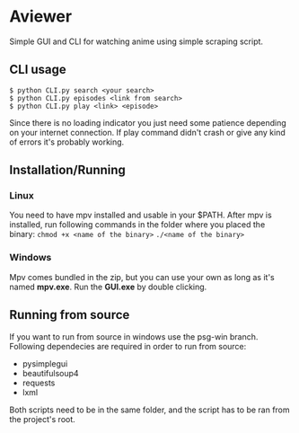 # Aviewer

Simple GUI and CLI for watching anime using simple scraping script.

## CLI usage
`$ python CLI.py search <your search>`  
`$ python CLI.py episodes <link from search>`  
`$ python CLI.py play <link> <episode>`  

Since there is no loading indicator you just need some patience depending on your internet connection. 
If play command didn't crash or give any kind of errors it's probably working.

## Installation/Running
### Linux

You need to have mpv installed and usable in your $PATH.
After mpv is installed, run following commands in the folder where you placed the binary:
`chmod +x <name of the binary>`
`./<name of the binary>`

### Windows 

Mpv comes bundled in the zip, but you can use your own as long as it's named <b>mpv.exe</b>.
Run the <b>GUI.exe</b> by double clicking.

## Running from source

If you want to run from source in windows use the psg-win branch.
Following dependecies are required in order to run from source:

 - pysimplegui
 - beautifulsoup4
 - requests
 - lxml

Both scripts need to be in the same folder,
and the script has to be ran from the project's root.
